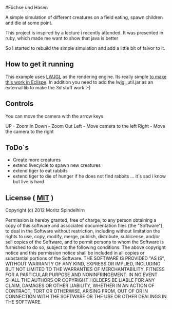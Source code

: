 #Füchse und Hasen

A simple simulation of different creatures on a field eating, spawn children and die at some point.

This project is inspired by a lecture i recently attended.
It was presented in ruby, which made me want to show that java is better

So I started to rebuild the simple simulation and add a little bit of falvor to it.

## How to get it running

This example uses [LWJGL](http://www.lwjgl.org) as the rendering engine.
Its really simple [to make this work in Eclispe](http://www.lwjgl.org/wiki/index.php?title=Setting_Up_LWJGL_with_Eclipse).
In addition you need to add the lwjgl_util.jar as an external lib to make the 3d stuff work :-)

## Controls

You can move the camera with the arrow keys 

UP - Zoom In
Down - Zoom Out
Left - Move camera to the left
Right - Move the camera to the right

## ToDo´s

* Create more creatures
* extend livecylcle to spawn new creatures
* extend tiger to eat rabbits
* extend tiger to die of hunger if he does not find rabbits ... it´s sad i know but live is hard

## License ( [MIT](http://www.opensource.org/licenses/MIT) )

Copyright (c) 2012 Moritz Spindelhirn

   Permission is hereby granted, free of charge, to any person obtaining a copy of this software and associated documentation files (the "Software"), to deal in the Software without restriction, including without limitation the rights to use, copy, modify, merge, publish, distribute, sublicense, and/or sell copies of the Software, and to permit persons to whom the Software is furnished to do so, subject to the following conditions:
   The above copyright notice and this permission notice shall be included in all copies or substantial portions of the Software.
   THE SOFTWARE IS PROVIDED "AS IS", WITHOUT WARRANTY OF ANY KIND, EXPRESS OR IMPLIED, INCLUDING BUT NOT LIMITED TO THE WARRANTIES OF MERCHANTABILITY, FITNESS FOR A PARTICULAR PURPOSE AND NONINFRINGEMENT. IN NO EVENT SHALL THE AUTHORS OR COPYRIGHT HOLDERS BE LIABLE FOR ANY CLAIM, DAMAGES OR OTHER LIABILITY, WHETHER IN AN ACTION OF CONTRACT, TORT OR OTHERWISE, ARISING FROM, OUT OF OR IN CONNECTION WITH THE SOFTWARE OR THE USE OR OTHER DEALINGS IN THE SOFTWARE.